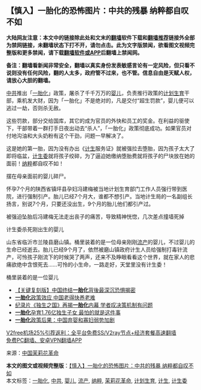  <h2>【慎入】一胎化的恐怖图片：中共的残暴 纳粹都自叹不如</h2> <p class="notice"><b>大陆网友注意：本文中的链接除此处和文末的<a href="https://github.com/bannedbook/fanqiang" >翻墙</a>软件下载和<a href="https://github.com/killgcd/justmysocks/blob/master/README.md">翻墙推荐</a>链接外全部为禁网链接，未翻墙状态下打不开，请勿点击。此为文字版禁闻，欲看图文视频完整版和更多禁闻，请下载<a href="https://github.com/bannedbook/fanqiang">翻墙软件或APP</a>后翻墙上禁闻网。</p><p>备注：翻墙看新闻非常安全，翻墙以真实身份发表敏感言论有一定风险，但只看不说则没有任何风险，翻的人太多，政府管不过来，也不管。信息自由是天赋人权，请放心大胆的翻墙。</b></p>  <div class="entry"> <p><a href="https://www.bannedbook.org/bnews/tag/%e4%b8%ad%e5%85%b1/" class="st_tag internal_tag" rel="tag" title="标签 中共 下的日志">中共</a>推出「<a href="https://www.bannedbook.org/bnews/tag/%E4%B8%80%E8%83%8E%E5%8C%96/" class="st_tag internal_tag" rel="tag" title="标签 一胎化 下的日志">一胎化</a>」政策，屠杀了千千万万的<a href="https://www.bannedbook.org/bnews/tag/%e5%a9%b4%e5%84%bf/" class="st_tag internal_tag" rel="tag" title="标签 婴儿 下的日志">婴儿</a>，负责推行政策的<a href="https://www.bannedbook.org/bnews/tag/%e8%ae%a1%e5%88%92%e7%94%9f%e8%82%b2/" class="st_tag internal_tag" rel="tag" title="标签 计划生育 下的日志">计划生育</a>干部，乘机发大财，因为「一胎化」不是绝对的，凡是交付“超生罚款”，婴儿便可以逃过一劫，否则杀无赦。</p> <p>这些罚款，部分交给国库，其它的成为官员的外快和员工的奖金。在利益的驱使下，干部带着一群打手日夜出动去“杀人”，「一胎化」政策彻底成功。如果官员对付地沟油和大头奶粉有这个干劲，问题一早解决了。</p> <p>这是她的第一胎，因为没有办出《<a href="https://www.bannedbook.org/bnews/tag/%E8%AE%A1%E7%94%9F/" class="st_tag internal_tag" rel="tag" title="标签 计生 下的日志">计生</a>服务证》就被强拉去堕胎，因为孩子太大了即将临盆，<a href="https://www.bannedbook.org/bnews/tag/%E8%AE%A1%E7%94%9F%E5%A7%94/" class="st_tag internal_tag" rel="tag" title="标签 计生委 下的日志">计生委</a>就将孩子绞碎，为了逼迫她缴纳堕胎费就将孩子的尸块放在她的面前！<a href="https://www.bannedbook.org/bnews/tag/%e7%ba%b3%e7%b2%b9/" class="st_tag internal_tag" rel="tag" title="标签 纳粹 下的日志">纳粹</a>都自叹不如！</p>  <p>摆在母亲面前的婴儿碎尸。</p> <p>怀孕7个月的陕西省镇坪县孕妇冯建梅被当地计划生育部门工作人员强行带到医院，进行强制引产。胎儿已经7个月大，谁都不想引产。当地计生局的一名副组长扬言，别说7个月，只要还没出生，9个月的胎儿他们都引产过。</p> <p>被强迫坠胎后冯建梅无法走出丧子的痛苦，导致精神恍惚，几次差点撞墙死掉</p>  <p>计生委杀死刚出生的婴儿</p> <p>山东省临沂市兰陵县磨山镇。桶里装着的是一位母亲刚刚<a href="https://www.bannedbook.org/bnews/tag/%E6%B5%81%E4%BA%A7/" class="st_tag internal_tag" rel="tag" title="标签 流产 下的日志">流产</a>的婴儿，不过婴儿的生命已经逝去。胎儿已经9个月了，依然被磨山镇政府计生人员给强制打毒针流产，可怜孩子刚流下的时候哭了两声，还来不及睁眼看看这个世界，就在家人的悲痛欲绝中含恨死去&#8230;&#8230;可怜的小生命，一路走好，天堂里没有计生委！</p> <p>桶里装着的是一位婴儿</p>  <ul class='op-related-articles' title='相关阅读'> <li><a href='https://www.bannedbook.org/bnews/taiwannews/20200925/1403180.html' target='_blank'>【关键复刻版】中国终结<b>一胎化</b>背後最深沉恐惧揭密</a></li> <li><a href='https://www.bannedbook.org/bnews/headline/20191217/1242428.html' target='_blank'><b>一胎化</b>政策效应     中国老得快养老难</a></li> <li><a href='https://www.bannedbook.org/bnews/ssgc/20191112/1221419.html' target='_blank'>纪录片《独生之国》再揭<b>一胎化</b>内幕    学者叹决策机制有问题</a></li> <li><a href='https://www.bannedbook.org/bnews/lifebaike/20190817/1176385.html' target='_blank'><b>一胎化</b>孕育1.76亿独生子女 最怕的就是这件事</a></li> <li><a href='https://www.bannedbook.org/bnews/headline/20190314/1096846.html' target='_blank'><b>一胎化</b>政策后果：中国弃婴和寡妇弱势加剧</a></li> </ul> <p class="texttj"> <a href="https://github.com/bannedbook/fanqiang/wiki/V2ray%E6%9C%BA%E5%9C%BA" target="_blank">V2free机场25%引荐返利：全平台免费SS/V2ray节点+经济套餐高速翻墙</a><br/> <a href="https://github.com/bannedbook/fanqiang/wiki/%E7%A6%81%E9%97%BB%E7%BD%91%E5%AE%89%E5%8D%93%E7%BF%BB%E5%A2%99%E6%96%B0%E9%97%BBAPP" target="_blank">免费PC翻墙、安卓VPN翻墙APP</a></p><p> 来源：<span class='wp_keywordlink_affiliate'><a href="https://www.bannedbook.org/" title="中国" target="_blank">中国</a></span><a href="https://www.bannedbook.org/bnews/tag/%e8%8c%89%e8%8e%89%e8%8a%b1%e9%9d%a9%e5%91%bd/" class="st_tag internal_tag" rel="tag" title="标签 茉莉花革命 下的日志">茉莉花革命</a> </p><a name='sharetosocial'></a>       <div><b>本文的图文或视频完整版</b>：<a href='https://www.bannedbook.org/bnews/comments/20201219/1450800.html'>【慎入】一胎化的恐怖图片：中共的残暴 纳粹都自叹不如</a></div>  </div><!--END ENTRY--> <div class="postfooter"> <div>本文标签：<a href="https://www.bannedbook.org/bnews/tag/%E4%B8%80%E8%83%8E%E5%8C%96/" rel="tag">一胎化</a>, <a href="https://www.bannedbook.org/bnews/tag/%e4%b8%ad%e5%85%b1/" rel="tag">中共</a>, <a href="https://www.bannedbook.org/bnews/tag/%e5%a9%b4%e5%84%bf/" rel="tag">婴儿</a>, <a href="https://www.bannedbook.org/bnews/tag/%E6%B5%81%E4%BA%A7/" rel="tag">流产</a>, <a href="https://www.bannedbook.org/bnews/tag/%e7%ba%b3%e7%b2%b9/" rel="tag">纳粹</a>, <a href="https://www.bannedbook.org/bnews/tag/%e8%8c%89%e8%8e%89%e8%8a%b1%e9%9d%a9%e5%91%bd/" rel="tag">茉莉花革命</a>, <a href="https://www.bannedbook.org/bnews/tag/%e8%ae%a1%e5%88%92%e7%94%9f%e8%82%b2/" rel="tag">计划生育</a>, <a href="https://www.bannedbook.org/bnews/tag/%E8%AE%A1%E7%94%9F/" rel="tag">计生</a>, <a href="https://www.bannedbook.org/bnews/tag/%E8%AE%A1%E7%94%9F%E5%A7%94/" rel="tag">计生委</a></div>  </div><!--END POSTFOOTER--> 